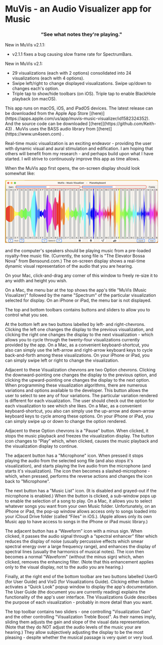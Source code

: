 # MuVis - an Audio Visualizer app for Music
### <p style="text-align: center;">“See what notes they're playing."  
</p>
New in MuVis v2.1.1:  

- v2.1.1 fixes a bug causing slow frame rate for SpectrumBars.  

New in MuVis v2.1:  

- 29 visualizations (each with 2 options) consolidated into 24 visualizations (each with 4 options).  
- Swipe left/right to change displayed visualizations.  Swipe up/down to changes each's option.  
- Triple tap to show/hide toolbars (on iOS).  Triple tap to enable BlackHole playback (on macOS).    

</p>
This app runs on macOS, iOS, and iPadOS devices. The latest release can be downloaded from the Apple App Store [(here)](https://apps.apple.com/us/app/muvis-music-visualizer/id1582324352).  And the source code can be downloaded [(here)](https://github.com/Keith-43) .  MuVis uses the BASS audio library from [(here)](https://www.un4seen.com) .  

</p>
Real-time music visualization is an exciting endeavor - providing the user with dynamic visual and aural stimulation and edification. I am hoping that others will benefit from my research - and perhaps build upon what I have started. I will strive to continuously improve this app as time allows.

</p>
When the MuVis app first opens, the on-screen display should look somewhat like:

![OpeningScreen](MuVis/Documentation/Doc_Images/UserGuideA.png)  

and the computer's speakers should be playing music from a pre-loaded royalty-free music file. (Currently, the song file is "The Elevator Bossa Nova" from Bensound.com.) The on-screen display shows a real-time dynamic visual representation of the audio that you are hearing.

On your Mac, click-and-drag any corner of this window to freely re-size it to any width and height you wish.

On a Mac, the menu bar at the top shows the app's title "MuVis (Music Visualizer)" followed by the name "Spectrum" of the particular visualization selected for display. On an iPhone or iPad, the menu bar is not displayed.

The top and bottom toolbars contains buttons and sliders to allow you to control what you see.

At the bottom left are two buttons labelled by left- and right-chevrons. Clicking the left one changes the display to the previous visualization, and clicking the right one changes the display to the next visualization - which allows you to cycle through the twenty-four visualizations currently provided by the app. On a Mac, as a convenient keyboard-shortcut, you also can simply use the left-arrow and right-arrow keyboard keys to cycle back-and-forth among these visualizations. On your iPhone or iPad, you can simply swipe left or right to change the visualization.

Adjacent to these Visualization chevrons are two Option chevrons. Clicking the downward-pointing one changes the display to the previous option, and clicking the upward-pointing one changes the display to the next option. When programming these visualization algorithms, there are numerous variations and options available to the developer. This button allows the user to select to see any of four variations. The particular variation rendered is different for each visualization. The user should check out the option for each visualization to see which she likes. On a Mac, as a convenient keyboard-shortcut, you also can simply use the up-arrow and down-arrow keyboard keys to cycle among these options. On your iPhone or iPad, you can simply swipe up or down to change the option rendered.

Adjacent to these Option chevrons is a "Pause" button. When clicked, it stops the music playback and freezes the visualization display. The button icon changes to “Play” which, when clicked, causes the music playback and the visualization display to continue.

The adjacent button has a "Microphone" icon. When pressed it stops playing the audio from the selected song file (and also stops it's visualization), and starts playing the live audio from the microphone (and starts it's visualization). The icon then becomes a slashed-microphone - which, when pressed, performs the reverse actions and changes the icon back to "Microphone".

The next button has a "Music List" icon. (It is disabled and grayed-out if the microphone is enabled.) When the button is clicked, a sub-window pops up to enable the selection of a song to play. On a Mac, it allows you to select whatever songs you want from your own Music folder. Unfortunately, on an iPhone or iPad, the pop-up window allows access only to songs loaded into your iCloud Drive folder (called “Files” in iOS.). (Apple allows only its own Music app to have access to songs in the iPhone or iPad music library.)

The adjacent button has a “Waveform” icon with a minus sign. When clicked, it passes the audio signal through a “spectral enhancer” filter which reduces the display of noise (usually percussive effects which smear spectral energy over a large frequency range), and enhances the display of spectral lines (usually the harmonics of musical notes). The icon then becomes a normal "Waveform" (without the minus sign) which, when clicked, removes the enhancing filter. (Note that this enhancement applies only to the visual display, not to the audio you are hearing.)

Finally, at the right end of the bottom toolbar are two buttons labelled UserG (for User Guide) and VisG (for Visualizations Guide). Clicking either button activates a “Quick Look” popup window to display the app's documentation. The User Guide (the document you are currently reading) explains the functionality of the app's user interface. The Visualizations Guide describes the purpose of each visualization - probably in more detail than you want.

The top toolbar contains two sliders - one controlling "Visualization Gain" and the other controlling "Visualization Treble Boost". As their names imply, sliding them adjusts the gain and slope of the visual data representation. (Note that they do NOT adjust the audio levels of the music your are hearing.) They allow subjectively adjusting the display to be the most pleasing - despite whether the musical passage is very quiet or very loud.
